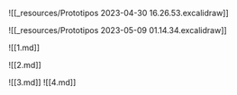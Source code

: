 ![[_resources/Prototipos 2023-04-30 16.26.53.excalidraw]]

![[_resources/Prototipos 2023-05-09 01.14.34.excalidraw]]

![[1.md]]

![[2.md]]

![[3.md]]
![[4.md]]